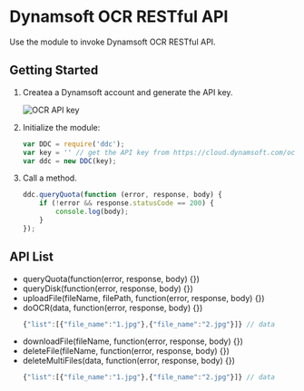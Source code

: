 # Dynamsoft OCR RESTful API
Use the module to invoke Dynamsoft OCR RESTful API.

## Getting Started
1. Createa a Dynamsoft account and generate the API key.

    ![OCR API key](http://www.codepool.biz/wp-content/uploads/2017/07/ddc-api-key.PNG)
2. Initialize the module:

    ```javascript
    var DDC = require('ddc');
    var key = '' // get the API key from https://cloud.dynamsoft.com/ocr/ocr-api-key-settings.aspx
    var ddc = new DDC(key);
    ```
3. Call a method.

    ```javascript
    ddc.queryQuota(function (error, response, body) {
        if (!error && response.statusCode == 200) {
            console.log(body);
        }
    });
    ```

## API List
* queryQuota(function(error, response, body) {})
* queryDisk(function(error, response, body) {})
* uploadFile(fileName, filePath, function(error, response, body) {})
* doOCR(data, function(error, response, body) {})
    ```javascript
    {"list":[{"file_name":"1.jpg"},{"file_name":"2.jpg"}]} // data
    ```
* downloadFile(fileName, function(error, response, body) {})
* deleteFile(fileName, function(error, response, body) {})
* deleteMultiFiles(data, function(error, response, body) {})
    ```javascript
    {"list":[{"file_name":"1.jpg"},{"file_name":"2.jpg"}]} // data
    ```